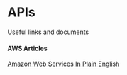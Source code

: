 # APIs

Useful links and documents

#### AWS Articles

[Amazon Web Services In Plain English](https://expeditedsecurity.com/aws-in-plain-english/)

